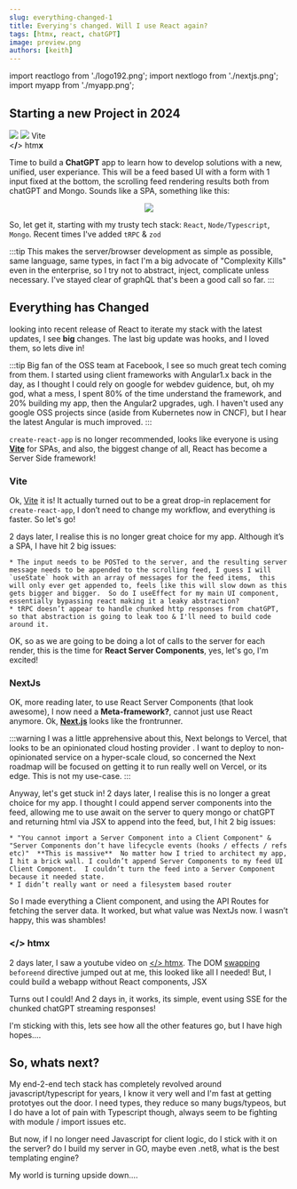 ```yaml
---
slug: everything-changed-1
title: Everying's changed. Will I use React again?
tags: [htmx, react, chatGPT]
image: preview.png
authors: [keith]
---
```


import reactlogo from './logo192.png';
import nextlogo from './nextjs.png';
import myapp from './myapp.png';

## Starting a new Project in 2024
<div className="flex-container">
<img src={reactlogo} style={{maxWidth:"70px"}} />
<img src={nextlogo} style={{maxWidth:"110px"}} />
<span  class="vite">Vite</span>
<div className="logo">&lt;<b>/</b>&gt; htm<b>x</b></div>
</div>



Time to build a **ChatGPT** app to learn how to develop solutions with a new, unified, user experiance.  This will be a feed based UI with a form with 1 input fixed at the bottom, the scrolling feed rendering results both from chatGPT and Mongo. Sounds like a SPA, something like this:

<p align="center">
<img src={myapp} style={{maxWidth:"600px"}} />
</p>

So, let get it, starting with my trusty tech stack: `React`, `Node/Typescript`, `Mongo`. Recent times I've added `tRPC` & `zod`



:::tip
	This makes the server/browser development as simple as possible, same language, same types, in fact I'm a big advocate of "Complexity Kills" even in the enterprise, so I try not to abstract, inject, complicate unless necessary.  I've stayed clear of graphQL that's been a good call so far.
:::

## Everything has Changed

looking into recent release of React to iterate my stack with the latest updates, I see **big** changes. The last big update was hooks, and I loved them, so lets dive in!  

:::tip
Big fan of the OSS team at Facebook, I see so much great tech coming from them.  I started using client frameworks with Angular1.x back in the day, as I thought I could rely on google for webdev guidence, but, oh my god, what a mess, I spent 80% of the time understand the framework, and 20% building my app, then the Angular2 upgrades, ugh.  I haven't used any google OSS projects since (aside from Kubernetes now in CNCF), but I hear the latest Angular is much improved.
:::

`create-react-app` is no longer recommended, looks like everyone is using **[Vite](https://vitejs.dev/)** for SPAs, and also, the biggest change of all, React has become a Server Side framework!


### <span class="vite small" >Vite</span>

Ok, [Vite](https://vitejs.dev/) it is! It actually turned out to be a great drop-in replacement for `create-react-app`, I don’t need to change my workflow, and everything is faster.  So let's go!

2 days later, I realise this is no longer great choice for my app. Although it’s a SPA, I have hit 2 big issues:

	* The input needs to be POSTed to the server, and the resulting server message needs to be appended to the scrolling feed, I guess I will `useState` hook with an array of messages for the feed items,  this will only ever get appended to, feels like this will slow down as this gets bigger and bigger.  So do I useEffect for my main UI component, essentially bypassing react making it a leaky abstraction?
	* tRPC doesn’t appear to handle chunked http responses from chatGPT, so that abstraction is going to leak too & I'll need to build code around it.


OK, so as we are going to be doing a lot of calls to the server for each render, this is the time for **React Server Components**, yes, let's go, I'm excited! 

### NextJs

OK, more reading later, to use React Server Components (that look awesome), I now need a **Meta-framework?**, cannot just use React anymore. Ok, **[Next.js](https://nextjs.org/)** looks like the frontrunner.  

:::warning
I was a little apprehensive about this, Next belongs to Vercel, that looks to be an opinionated cloud hosting provider .  I want to deploy to non-opinionated service on a hyper-scale cloud, so concerned the Next roadmap will be focused on getting it to run really well on Vercel, or its edge.  This is not my use-case.
:::

Anyway, let's get stuck in!  2 days later, I realise this is no longer a great choice for my app.  I thought I could append server components into the feed,   allowing me to use await on the server to query mongo or chatGPT and returning html via JSX to append into the feed, but, I hit 2 big issues:

	* "You cannot import a Server Component into a Client Component" &  "Server Components don’t have lifecycle events (hooks / effects / refs etc)"  **This is massive**  No matter how I tried to architect my app, I hit a brick wall. I couldn’t append Server Components to my feed UI Client Component.  I couldn’t turn the feed into a Server Component because it needed state.
	* I didn’t really want or need a filesystem based router
	

So I made everything a Client component, and using the API Routes for fetching the server data. It worked, but what value was NextJs now.  I wasn’t happy, this was shambles!  

### <span className="logo small">&lt;<b>/</b>&gt; htm<b>x</b></span>

2 days later, I saw a youtube video on [\</\> htmx](https://htmx.org/). The DOM [swapping](https://htmx.org/docs/#swapping) `beforeend` directive jumped out at me, this looked like all I needed!  But, I could build a webapp without React components, JSX

Turns out I could! And 2 days in, it works, its simple, event using SSE for the chunked chatGPT streaming responses!

I'm sticking with this, lets see how all the other features go, but I have high hopes....

## So, whats next?

My end-2-end tech stack has completely revolved around javascript/typescript for years, I know it very well and I'm fast at getting prototyes out the door.   I need types, they reduce so many bugs/typeos, but I do have a lot of pain with Typescript though, always seem to be fighting with module / import issues etc.

But now, if I no longer need Javascript for client logic, do I stick with it on the server? do I build my server in GO, maybe even .net8, what is the best templating engine?  

My world is turning upside down….

